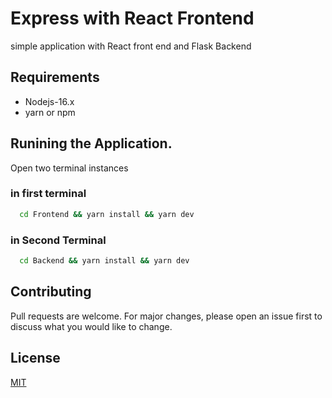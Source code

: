 # Express with React Frontend

simple application with React front end and Flask Backend

## Requirements

- Nodejs-16.x
- yarn or npm

## Runining the Application.

Open two terminal instances

### in first terminal

```bash
  cd Frontend && yarn install && yarn dev

```

### in Second Terminal

```bash
  cd Backend && yarn install && yarn dev
```

## Contributing

Pull requests are welcome. For major changes, please open an issue first to discuss what you would like to change.

## License

[MIT](https://choosealicense.com/licenses/mit/)
